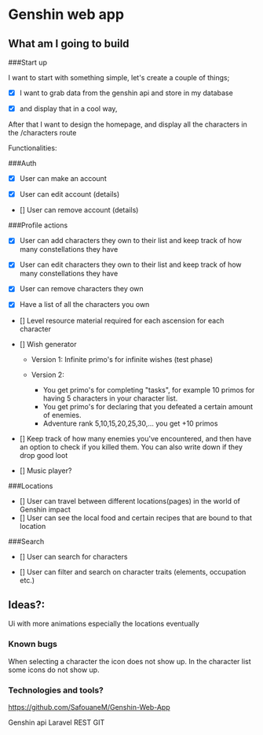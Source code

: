 # Genshin web app

## What am I going to build

###Start up

I want to start with something simple, let's create a couple of things;

- [X] I want to grab data from the genshin api and store in my database

- [X] and display that in a cool way,


After that I want to design the homepage, and display all the characters in the /characters route

Functionalities:

###Auth
- [X] User can make an account

- [x] User can edit account (details)

- [] User can remove account (details)

###Profile actions
- [x] User can add characters they own to their list and keep track of how many constellations they have

- [x] User can edit characters they own to their list and keep track of how many constellations they have

- [x] User can remove characters they own

- [X] Have a list of all the characters you own 

- [] Level resource material required for each ascension for each character

- [] Wish generator
  - Version 1: Infinite primo's for infinite wishes (test phase)
  - Version 2:

    - You get primo's for completing "tasks", for example 10 primos for having 5 characters in your character list.
    - You get primo's for declaring that you defeated a certain amount of enemies.
    - Adventure rank 5,10,15,20,25,30,... you get +10 primos

- [] Keep track of how many enemies you've encountered, and then have an option to check if you killed them. You can also write down if they drop good loot

- [] Music player?

###Locations

- [] User can travel between different locations(pages) in the world of Genshin impact
- [] User can see the local food and certain recipes that are bound to that location

###Search

- [] User can search for characters

- [] User can filter and search on character traits (elements, occupation etc.)


## Ideas?:
Ui with more animations especially the locations eventually

### Known bugs

When selecting a character the icon does not show up.
In the character list some icons do not show up.

### Technologies and tools?

https://github.com/SafouaneM/Genshin-Web-App

Genshin api
Laravel
REST
GIT


